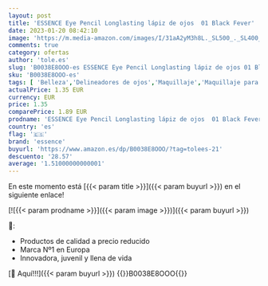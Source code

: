 ```yaml
---
layout: post
title: 'ESSENCE Eye Pencil Longlasting lápiz de ojos  01 Black Fever'
date: 2023-01-20 08:42:10
image: 'https://m.media-amazon.com/images/I/31aA2yM3h8L._SL500_._SL400_.jpg'
comments: true
category: ofertas
author: 'tole.es'
slug: 'B0038E8OOO-es ESSENCE Eye Pencil Longlasting lápiz de ojos 01 Black Fever'
sku: 'B0038E8OOO-es'
tags: [ 'Belleza','Delineadores de ojos','Maquillaje','Maquillaje para ojos','essence','lápiz','🇪🇸', ]
actualPrice: 1.35 EUR
currency: EUR
price: 1.35
comparePrice: 1.89 EUR
prodname: 'ESSENCE Eye Pencil Longlasting lápiz de ojos  01 Black Fever'
country: 'es'
flag: '🇪🇸'
brand: 'essence'
buyurl: 'https://www.amazon.es/dp/B0038E8OOO/?tag=tolees-21'
descuento: '28.57'
average: '1.51000000000001'
---
```


En este momento está [{{< param title >}}]({{< param buyurl >}}) en el siguiente enlace!

[![{{< param prodname >}}]({{< param image >}})]({{< param buyurl >}})

🔎:

- Productos de calidad a precio reducido
- Marca Nº1 en Europa
- Innovadora, juvenil y llena de vida

[🛒 Aquí!!!]({{< param buyurl >}})
{{<world>}}B0038E8OOO{{</world>}}
